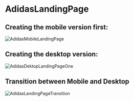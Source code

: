 # AdidasLandingPage

<h2>Creating the mobile version first:</h2>

![AdidasMobileLandingPage](https://github.com/user-attachments/assets/cb552122-2b90-474d-9fb5-b32a61ca2d5e)


<h2>Creating the desktop version: </h2>

![AdidasDektopLandingPageOne](https://github.com/user-attachments/assets/bbafbf89-7c73-43e9-addf-539474c6fb7d)


<h2>Transition between Mobile and Desktop</h2>

![AdidasLandingPageTransition](https://github.com/user-attachments/assets/cf8c5876-4fd2-4f29-bdd0-d1bf12ec0080)

